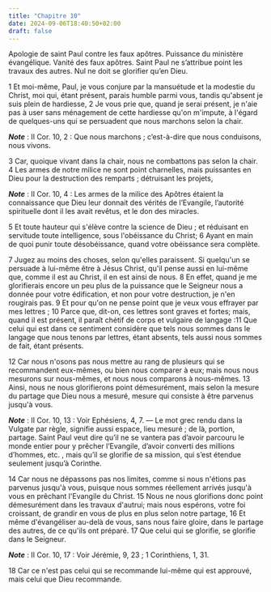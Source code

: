 ```yaml
---
title: "Chapitre 10"
date: 2024-09-06T18:40:50+02:00
draft: false
---
```



Apologie de saint Paul contre les faux apôtres.
Puissance du ministère évangélique.
Vanité des faux apôtres.
Saint Paul ne s’attribue point les travaux des autres.
Nul ne doit se glorifier qu’en Dieu.


1 Et moi-même, Paul, je vous conjure par la mansuétude et la modestie du Christ, moi qui, étant présent, parais humble parmi vous, tandis qu'absent je suis plein de hardiesse, 2 Je vous prie que, quand je serai présent, je n'aie pas à user sans ménagement de cette hardiesse qu'on m'impute, à l'égard de quelques-uns qui se persuadent que nous marchons selon la chair.

***Note*** :  II Cor. 10, 2 : Que nous marchons ; c’est-à-dire que nous conduisons, nous vivons.

3 Car, quoique vivant dans la chair, nous ne combattons pas selon la chair. 4 Les armes de notre milice ne sont point charnelles, mais puissantes en Dieu pour la destruction des remparts ; détruisant les projets,

***Note*** :  II Cor. 10, 4 : Les armes de la milice des Apôtres étaient la connaissance que Dieu leur donnait des vérités de l’Evangile, l’autorité spirituelle dont il les avait revêtus, et le don des miracles.

5 Et toute hauteur qui s'élève contre la science de Dieu ; et réduisant en servitude toute intelligence, sous l'obéissance du Christ; 6 Ayant en main de quoi punir toute désobéissance, quand votre obéissance sera complète.


7 Jugez au moins des choses, selon qu'elles paraissent. Si quelqu'un se persuade à lui-même être à Jésus Christ, qu'il pense aussi en lui-même que, comme il est au Christ, il en est ainsi de nous. 8 En effet, quand je me glorifierais encore un peu plus de la puissance que le Seigneur nous a donnée pour votre édification, et non pour votre destruction, je n'en rougirais pas. 9 Et pour qu'on ne pense point que je veux vous effrayer par mes lettres ; 10 Parce que, dit-on, ces lettres sont graves et fortes; mais, quand il est présent, il paraît chétif de corps et vulgaire de langage :11 Que celui qui est dans ce sentiment considère que tels nous sommes dans le langage que nous tenons par lettres, étant absents, tels aussi nous sommes de fait, étant présents.


12 Car nous n'osons pas nous mettre au rang de plusieurs qui se recommandent eux-mêmes, ou bien nous comparer à eux; mais nous nous mesurons sur nous-mêmes, et nous nous comparons à nous-mêmes. 13 Ainsi, nous ne nous glorifierons point démesurément, mais selon la mesure du partage que Dieu nous a mesuré, mesure qui consiste à être parvenus jusqu'à vous.

***Note*** :  II Cor. 10, 13 : Voir Ephésiens, 4, 7. ― Le mot grec rendu dans la Vulgate par règle, signifie aussi espace, lieu mesuré ; de là, portion, partage. Saint Paul veut dire qu’il ne se vantera pas d’avoir parcouru le monde entier pour y prêcher l’Evangile, d’avoir converti des millions d’hommes, etc. , mais qu’il se glorifie de sa mission, qui s’est étendue seulement jusqu’à Corinthe.

14 Car nous ne dépassons pas nos limites, comme si nous n'étions pas parvenus jusqu'à vous, puisque nous sommes réellement arrivés jusqu'à vous en prêchant l'Evangile du Christ. 15 Nous ne nous glorifions donc point démesurément dans les travaux d'autrui; mais nous espérons, votre foi croissant, de grandir en vous de plus en plus selon notre partage, 16 Et même d'évangéliser au-delà de vous, sans nous faire gloire, dans le partage des autres, de ce qu'ils ont préparé. 17 Que celui qui se glorifie, se glorifie dans le Seigneur.

***Note*** :  II Cor. 10, 17 : Voir Jérémie, 9, 23 ; 1 Corinthiens, 1, 31.

18 Car ce n'est pas celui qui se recommande lui-même qui est approuvé, mais celui que Dieu recommande.

